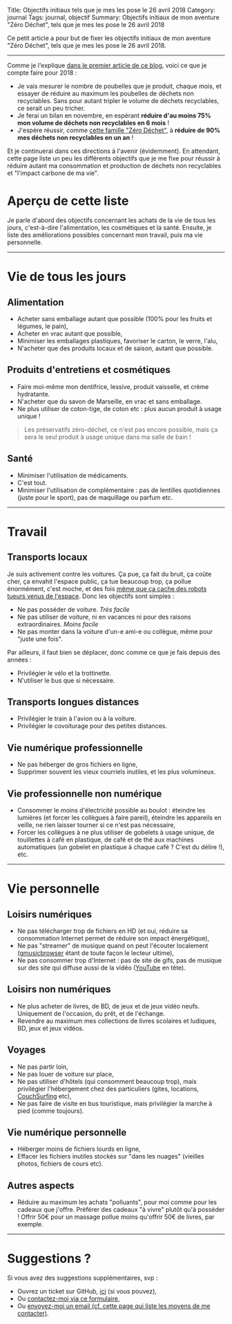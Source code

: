 Title: Objectifs initiaux tels que je mes les pose le 26 avril 2018
Category: journal
Tags: journal, objectif
Summary: Objectifs initiaux de mon aventure "Zéro Déchet", tels que je mes les pose le 26 avril 2018

Ce petit article a pour but de fixer les objectifs initiaux de mon aventure "Zéro Déchet", tels que je mes les pose le 26 avril 2018.

---

Comme je l'explique [dans le premier article de ce blog](je-me-lance-dans-le-zero-dechet-pour-lannee-2018.html), voici ce que je compte faire pour 2018 :

- Je vais mesurer le nombre de poubelles que je produit, chaque mois, et essayer de réduire au maximum les poubelles de déchets non recyclables. Sans pour autant tripler le volume de déchets recyclables, ce serait un peu tricher.
- Je ferai un bilan en novembre, en espérant **réduire d'au moins 75% mon volume de déchets non recyclables en 6 mois** !
- J'espère réussir, comme [cette famille "Zéro Déchet"](http://www.famillezerodechet.com/), à **réduire de 90% mes déchets non recyclables en un an** !

Et je continuerai dans ces directions à l'avenir (évidemment).
En attendant, cette page liste un peu les différents objectifs que je me fixe pour réussir à réduire autant ma consommation et production de déchets non recyclables et "l'impact carbone de ma vie".

# Aperçu de cette liste

Je parle d'abord des objectifs concernant les achats de la vie de tous les jours, c'est-à-dire l'alimentation, les cosmétiques et la santé.
Ensuite, je liste des améliorations possibles concernant mon travail, puis ma vie personnelle.

---

# Vie de tous les jours
## Alimentation
- Acheter sans emballage autant que possible (100% pour les fruits et légumes, le pain),
- Acheter en vrac autant que possible,
- Minimiser les emballages plastiques, favoriser le carton, le verre, l'alu,
- N'acheter que des produits locaux et de saison, autant que possible.

## Produits d'entretiens et cosmétiques
- Faire moi-même mon dentifrice, lessive, produit vaisselle, et crème hydratante.
- N'acheter que du savon de Marseille, en vrac et sans emballage.
- Ne plus utiliser de coton-tige, de coton etc : plus aucun produit à usage unique !

> Les préservatifs zéro-déchet, ce n'est pas encore possible, mais ça sera le seul produit à usage unique dans ma salle de bain !

## Santé
- Minimiser l'utilisation de médicaments.
- C'est tout.
- Minimiser l'utilisation de complémentaire : pas de lentilles quotidiennes (juste pour le sport), pas de maquillage ou parfum etc.

---

# Travail
## Transports locaux

Je suis activement contre les voitures. Ça pue, ça fait du bruit, ça coûte cher, ça envahit l'espace public, ça tue beaucoup trop, ça pollue énormément, c'est moche, et des fois [même que ça cache des robots tueurs venus de l'espace](https://youtu.be/dxQxgAfNzyE?t=53).
Donc les objectifs sont simples :

- Ne pas posséder de voiture. *Très facile*
- Ne pas utiliser de voiture, ni en vacances ni pour des raisons extraordinaires. *Moins facile*
- Ne pas monter dans la voiture d'un-e ami-e ou collègue, même pour "juste une fois".

Par ailleurs, il faut bien se déplacer, donc comme ce que je fais depuis des années :

- Privilégier le vélo et la trottinette.
- N'utiliser le bus que si nécessaire.

## Transports longues distances
- Privilégier le train à l'avion ou à la voiture.
- Privilégier le covoiturage pour des petites distances.

## Vie numérique professionnelle
- Ne pas héberger de gros fichiers en ligne,
- Supprimer souvent les vieux courriels inutiles, et les plus volumineux.

## Vie professionnelle non numérique
- Consommer le moins d'électricité possible au boulot : éteindre les lumières (et forcer les collègues à faire pareil), éteindre les appareils en veille, ne rien laisser tourner si ce n'est pas nécessaire,
- Forcer les collègues à ne plus utiliser de gobelets à usage unique, de touillettes à café en plastique, de café et de thé aux machines automatiques (un gobelet en plastique à chaque café ? C'est du délire !), etc.

---

# Vie personnelle
## Loisirs numériques
- Ne pas télécharger trop de fichiers en HD (et oui, réduire sa consommation Internet permet de réduire son impact énergétique),
- Ne pas "streamer" de musique quand on peut l'écouter localement ([gmusicbrowser](http://gmusicbrowser.org/) étant de toute façon le lecteur ultime),
- Ne pas consommer trop d'Internet : pas de site de gifs, pas de musique sur des site qui diffuse aussi de la vidéo ([YouTube](https://perso.crans.org/besson/ce-que-je-regarde-sur-youtube.fr.html) en tête).

## Loisirs non numériques
- Ne plus acheter de livres, de BD, de jeux et de jeux vidéo neufs. Uniquement de l'occasion, du prêt, et de l'échange.
- Revendre au maximum mes collections de livres scolaires et ludiques, BD, jeux et jeux vidéos.

## Voyages
- Ne pas partir loin,
- Ne pas louer de voiture sur place,
- Ne pas utiliser d'hôtels (qui consomment beaucoup trop), mais privilégier l'hébergement chez des particuliers (gites, locations, [CouchSurfing](https://www.couchsurfing.com/) etc),
- Ne pas faire de visite en bus touristique, mais privilégier la marche à pied (comme toujours).

## Vie numérique personnelle
- Héberger moins de fichiers lourds en ligne,
- Effacer les fichiers inutiles stockés sur "dans les nuages" (vieilles photos, fichiers de cours etc).

## Autres aspects
- Réduire au maximum les achats "polluants", pour moi comme pour les cadeaux que j'offre. Préférer des cadeaux "à vivre" plutôt qu'à posséder ! Offrir 50€ pour un massage pollue moins qu'offrir 50€ de livres, par exemple.

---

# Suggestions ?

Si vous avez des suggestions supplémentaires, svp :

- Ouvrez un ticket sur GitHub, [ici](https://github.com/Naereen/Objectif-Zero-Dechet-2018/issues/new) (si vous pouvez),
- Ou [contactez-moi via ce formulaire](http://perso.crans.org/besson/contact/),
- Ou [envoyez-moi un email (cf. cette page qui liste les moyens de me contacter)](https://perso.crans.org/besson/callme.html).
